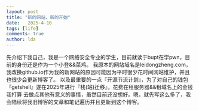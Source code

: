 ```yaml
---
layout: post
title: "新的网站，新的开始"
date:   2025-4-10
tags: [life]
comments: true
author: ldz
---
```

先介绍下我自己，我是一个网络安全专业的学生，目前就读于bupt在学pwn，目前的身份还是作为一个小登&&菜鸡。
我原本的网站域名是leidongzheng.com，我改换github.io作为我的新网站的原因可能因为平时很少花时间网站维护，并且也很少会更新博客了。
以及最重要的一点『开源节流计划』，为了对自己的钱包『getshell』遂在2025年进行『栈(站)迁移』，花费在租服务器&&租域名上的金钱我打算
去做点其他有意义的事情，虽然目前还没想好。嗯，就先写这么多了，我会陆续将我旧博客的文章和笔记遍历并且更新到这个博客。

